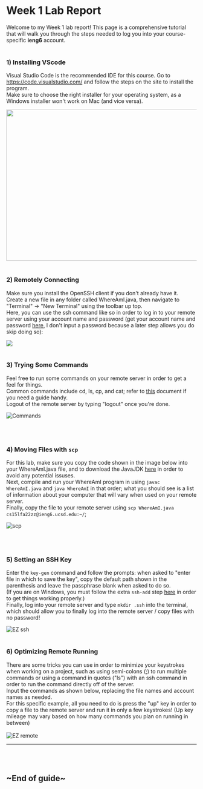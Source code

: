 # Week 1 Lab Report
Welcome to my Week 1 lab report! This page is a comprehensive tutorial that will walk you through the steps needed to log you into your course-specific **ieng6** account.
<br />
<br />

 ### 1) Installing VScode 
 Visual Studio Code is the recommended IDE for this course. Go to  https://code.visualstudio.com/ and follow the steps on the site to install the program.\
  Make sure to choose the right installer for your operating system, as a Windows installer won't work on Mac (and vice versa).

 <img src="https://quantiumtech.github.io/cse15l-lab-reports/vscodeinstall.png" width="600" height="400">


  <br />
<br />

### 2) Remotely Connecting
Make sure you install the OpenSSH client if you don't already have it. \
Create a new file in any folder called WhereAmI.java, then navigate to "Terminal" -> "New Terminal" using the toolbar up top. \
Here, you can use the ssh command like so in order to log in to your remote server using your account name and password (get your account name and password [here](https://sdacs.ucsd.edu/~icc/index.php), I don't input a password because a later step allows you do skip doing so):

<img src="https://quantiumtech.github.io/cse15l-lab-reports/remoteconnect.png" >

<br />
<br />

### 3) Trying Some Commands
Feel free to run some commands on your remote server in order to get a feel for things. \
Common commands include cd, ls, cp, and cat; refer to [this](https://dyclassroom.com/reference-linux/linux-commands-working-with-files-and-directories) document if you need a guide handy. \
Logout of the remote server by typing "logout" once you're done.

![Commands](https://quantiumtech.github.io/cse15l-lab-reports/commands.png)

<br />
<br />

### 4) Moving Files with ```scp```
For this lab, make sure you copy the code shown in the image below into your WhereAmI.java file, and to download the JavaJDK [here](https://www.oracle.com/java/technologies/downloads/) in order to avoid any potential issuses. \
Next, compile and run your WhereAmI program in using ``javac WhereAmI.java`` and ``java WhereAmI`` in that order; what you should see is a list of information about your computer that will vary when used on your remote server.\
Finally, copy the file to your remote server using ``scp WhereAmI.java cs15lfa22zz@ieng6.ucsd.edu:~/``;

![scp](https://quantiumtech.github.io/cse15l-lab-reports/scp.png)

<br />
<br />

### 5) Setting an SSH Key
Enter the ``key-gen`` command and follow the prompts: when asked to "enter file in which to save the key", copy the default path shown in the parenthesis and leave the passphrase blank when asked to do so.\
(If you are on Windows, you must follow the extra ``ssh-add`` step [here](https://docs.microsoft.com/en-us/windows-server/administration/openssh/openssh_keymanagement#user-key-generation) in order to get things working properly.) \
Finally, log into your remote server and type ``mkdir .ssh`` into the terminal, which should allow you to finally log into the remote server / copy files with no password!

![EZ ssh](https://quantiumtech.github.io/cse15l-lab-reports/ezssh.png)
<br />
<br />

### 6) Optimizing Remote Running
There are some tricks you can use in order to minimize your keystrokes when working on a project, such as using semi-colons (;) to run multiple commands or using a command in quotes ("ls") with an ssh command in order to run the command directly off of the server. \
Input the commands as shown below, replacing the file names and account names as needed. \
For this specific example, all you need to do is press the "up" key in order to copy a file to the remote server and run it in only a few keystrokes! (Up key mileage may vary based on how many commands you plan on running in between)\
\
![EZ remote](https://quantiumtech.github.io/cse15l-lab-reports/pleasantremote.png)

---

<br />
<br />

## ~End of guide~

